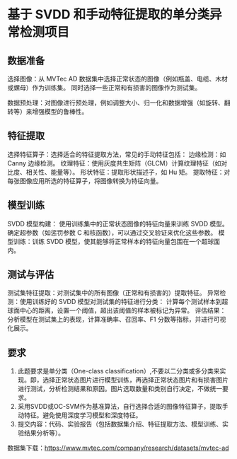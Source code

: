 # 基于 SVDD 和手动特征提取的单分类异常检测项目

## 数据准备

选择图像：从 MVTec AD 数据集中选择正常状态的图像（例如瓶盖、电缆、木材或螺母）作为训练集。
同时选择一些正常和有损害的图像作为测试集。

数据预处理：对图像进行预处理，例如调整大小、归一化和数据增强（如旋转、翻转等）来增强模型的鲁棒性。

## 特征提取

选择特征算子：选择适合的特征提取方法，常见的手动特征包括：
边缘检测：如 Canny 边缘检测。
纹理特征：使用灰度共生矩阵（GLCM）计算纹理特征（如对比度、相关性、能量等）。
形状特征：提取形状描述子，如 Hu 矩。
提取特征：对每张图像应用所选的特征算子，将图像转换为特征向量。

## 模型训练

SVDD 模型构建：
使用训练集中的正常状态图像的特征向量来训练 SVDD 模型。
确定超参数（如惩罚参数 C 和核函数），可以通过交叉验证来优化这些参数。
模型训练：训练 SVDD 模型，使其能够将正常样本的特征向量包围在一个超球面内。

## 测试与评估

测试集特征提取：对测试集中的所有图像（正常和有损害的）提取特征。
异常检测：使用训练好的 SVDD 模型对测试集的特征进行分类：
计算每个测试样本到超球面中心的距离，设置一个阈值，超出该阈值的样本被标记为异常。
评估结果：分析模型在测试集上的表现，计算准确率、召回率、F1 分数等指标，并进行可视化展示。



## 要求

1.	此题要求是单分类（One-class classification）,不要以二分类或多分类来实现。即，选择正常状态图片进行模型训练，再选择正常状态图片和有损害图片进行测试，分析检测结果和原因。图片选取数量和类别自行决定，不做统一要求。
2.	采用SVDD或OC-SVM作为基准算法，自行选择合适的图像特征算子，提取手动特征。避免使用深度学习模型和深度特征。
3.	提交内容：代码、实验报告（包括数据集介绍、特征提取方法、模型训练、实验结果分析等）。

数据集下载：https://www.mvtec.com/company/research/datasets/mvtec-ad